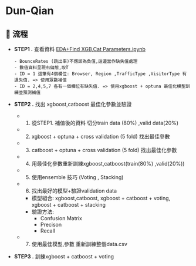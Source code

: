 # Dun-Qian


## 🚀 流程


- **STEP1 .** 查看資料 [EDA+Find XGB,Cat Parameters.ipynb](notebooks/EDA+Find%20XGB,Cat%20Parameters.ipynb#L124)
      
      - BounceRates (跳出率)不應該為負值,這邊當作缺失值處理
      - 數值資料呈現右偏態,取∛
      - ID = 1 這筆有4個欄位: Browser, Region ,TrafficType ,VisitorType 有遺失值. => 使用眾數補值
      - ID = 2,4,5,7 各有一個欄位有缺失值. => 使用xgboost + optuna 最佳化模型訓練並預測補值
        

- **STEP2 .** 找出 xgboost,catboost 最佳化參數並驗證 
     - 1. 從STEP1. 補值後的資料 切分train data (80%) ,valid data(20%) 
     - 2. xgboost + optuna + cross validation (5 fold) 找出最佳參數
     - 3. catboost + optuna + cross validation (5 fold) 找出最佳化參數
     - 4. 用最佳化參數重新訓練xgboost,catboost(train(80%) ,valid(20%))
     - 5. 使用ensemble 技巧 (Voting , Stacking) 
     - 6. 找出最好的模型+驗證validation data 
         - 模型組合: xgboost,catboost, xgboost + catboost + voting, xgboost + catboost + stacking
         - 驗證方法:
           - Confusion Matrix
           - Precison 
           - Recall
     - 7. 使用最佳模型,參數 重新訓練整個data.csv
  
- **STEP3 .** 訓練xgboost + catboost + voting
    